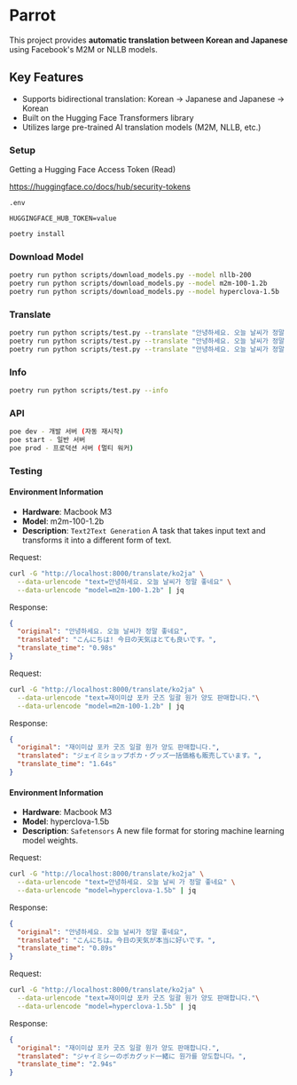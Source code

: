 # Parrot

This project provides **automatic translation between Korean and Japanese** using Facebook's M2M or NLLB models.

## Key Features

- Supports bidirectional translation: Korean → Japanese and Japanese → Korean
- Built on the Hugging Face Transformers library
- Utilizes large pre-trained AI translation models (M2M, NLLB, etc.)

### Setup

Getting a Hugging Face Access Token (Read)

https://huggingface.co/docs/hub/security-tokens

```
.env

HUGGINGFACE_HUB_TOKEN=value
```

```bash
poetry install
```

### Download Model

```bash
poetry run python scripts/download_models.py --model nllb-200
poetry run python scripts/download_models.py --model m2m-100-1.2b
poetry run python scripts/download_models.py --model hyperclova-1.5b
```

### Translate

```bash
poetry run python scripts/test.py --translate "안녕하세요. 오늘 날씨가 정말 좋네요." ko2ja --model nllb-200
poetry run python scripts/test.py --translate "안녕하세요. 오늘 날씨가 정말 좋네요." ko2ja --model m2m-100-1.2b
poetry run python scripts/test.py --translate "안녕하세요. 오늘 날씨가 정말 좋네요." ko2ja --model hyperclova-1.5b
```

### Info

```bash
poetry run python scripts/test.py --info
```

### API

```bash
poe dev - 개발 서버 (자동 재시작)
poe start - 일반 서버
poe prod - 프로덕션 서버 (멀티 워커)
```

### Testing

#### Environment Information
- **Hardware**: Macbook M3
- **Model**: m2m-100-1.2b
- **Description**: `Text2Text Generation` A task that takes input text and transforms it into a different form of text.

Request:
```bash
curl -G "http://localhost:8000/translate/ko2ja" \
  --data-urlencode "text=안녕하세요. 오늘 날씨가 정말 좋네요" \
  --data-urlencode "model=m2m-100-1.2b" | jq
```

Response:
```json
{
  "original": "안녕하세요. 오늘 날씨가 정말 좋네요",
  "translated": "こんにちは! 今日の天気はとても良いです。",
  "translate_time": "0.98s"
}
```

Request:
```bash
curl -G "http://localhost:8000/translate/ko2ja" \
  --data-urlencode "text=재이미샵 포카 굿즈 일괄 원가 양도 판매합니다."\
  --data-urlencode "model=m2m-100-1.2b" | jq
```

Response:
```json
{
  "original": "재이미샵 포카 굿즈 일괄 원가 양도 판매합니다.",
  "translated": "ジェイミショップポカ・グッズ一括価格も販売しています。",
  "translate_time": "1.64s"
}
```

#### Environment Information
- **Hardware**: Macbook M3
- **Model**: hyperclova-1.5b
- **Description**: `Safetensors` A new file format for storing machine learning model weights.

Request:
```bash
curl -G "http://localhost:8000/translate/ko2ja" \
  --data-urlencode "text=안녕하세요. 오늘 날씨 가 정말 좋네요" \
  --data-urlencode "model=hyperclova-1.5b" | jq
```

Response:
```json
{
  "original": "안녕하세요. 오늘 날씨가 정말 좋네요",
  "translated": "こんにちは。今日の天気が本当に好いです。",
  "translate_time": "0.89s"
}
```

Request:
```bash
curl -G "http://localhost:8000/translate/ko2ja" \
  --data-urlencode "text=재이미샵 포카 굿즈 일괄 원가 양도 판매합니다."\
  --data-urlencode "model=hyperclova-1.5b" | jq
```

Response:
```json
{
  "original": "재이미샵 포카 굿즈 일괄 원가 양도 판매합니다.",
  "translated": "ジャイミシーのポカグッド一緒に 원가를 양도합니다。",
  "translate_time": "2.94s"
}
```